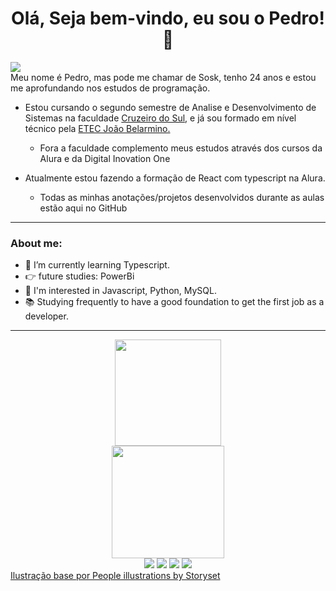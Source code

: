 <h1 align="center">Olá, Seja bem-vindo, eu sou o Pedro! 👋</h1>
<img src="https://cdn.discordapp.com/attachments/936075079215890514/982097595050643526/Git-Post.png"/>
<div>
Meu nome é Pedro, mas pode me chamar de Sosk, tenho 24 anos e estou me aprofundando nos estudos de programação.

- Estou cursando o segundo semestre de Analise e Desenvolvimento de Sistemas na faculdade <a href="https://www.cruzeirodosul.edu.br/" target="_blank">Cruzeiro do Sul</a>, e já sou formado em nível técnico pela <a href="https://www.etecjoaobelarmino.com.br/" target="_blank">ETEC João Belarmino.</a> 
  - Fora a faculdade complemento meus estudos através dos cursos da Alura e da Digital Inovation One

- Atualmente estou fazendo a formação de React com typescript na Alura.
  - Todas as minhas anotações/projetos desenvolvidos durante as aulas estão aqui no GitHub
</div>
<hr>

<div>
  <h3> About me:</h3>
  <ul>
    <li>🌱 I’m currently learning Typescript.</li>
    <li>👉 future studies: PowerBi</li>
    <li>👀 I'm interested in Javascript, Python, MySQL.</li>
    <li>📚 Studying frequently to have a good foundation to get the first job as a developer.</li>
  </ul>
<div>

<hr>

<div align="center">

</div>
<div align="center">
  <img height="170em" src="https://github-readme-stats.vercel.app/api/top-langs/?username=pedrogobis&layout=compact&langs_count=7&theme=github_dark"/>
</div>
<div align="center">
  <a href="https://github.com/pedrogobis">
  <img height="180em" src="https://github-readme-stats.vercel.app/api?username=pedrogobis&show_icons=true&theme=github_dark&include_all_commits=true&count_private=true"/>
 </div>
  
 <div align="center">
  <a href="https://www.instagram.com/pedrososk_/" target="_blank"><img src="https://img.shields.io/badge/Instagram-E4405F?style=for-the-badge&logo=instagram&logoColor=white" target="_blank"></a>
    <a href="https://www.twitter.com/pedrososk_/" target="_blank"><img src="https://img.shields.io/badge/Twitter-1DA1F2?style=for-the-badge&logo=twitter&logoColor=white" target="_blank"></a>
    <a href="https://www.linkedin.com/in/pedro-paulo-gobis-b94b76a9/" target="_blank"><img src="https://img.shields.io/badge/LinkedIn-0077B5?style=for-the-badge&logo=linkedin&logoColor=white" target="_blank"></a>
    <a href="mailto:" target="_blank"><img src="https://img.shields.io/badge/Gmail-D14836?style=for-the-badge&logo=gmail&logoColor=white" target="_blank"></a>
 
  </div>
<a href="https://storyset.com/people">Ilustração base por People illustrations by Storyset</a>
